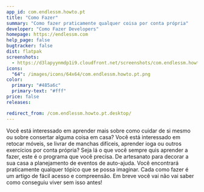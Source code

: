 ```yaml
---
app_id: com.endlessm.howto.pt
title: "Como Fazer"
summary: "Como fazer praticamente qualquer coisa por conta própria"
developer: "Como Fazer Developers"
homepage: https://endlessm.com
help_page: false
bugtracker: false
dist: flatpak
screenshots:
  - https://d3lapyynmdp1i9.cloudfront.net/screenshots/com.endlessm.howto.pt/C/com.endlessm.howto.pt-screenshot1.jpg
icons:
  "64": /images/icons/64x64/com.endlessm.howto.pt.png
color:
  primary: "#485a6c"
  primary-text: "#fff"
price: false
releases:

redirect_from: /com.endlessm.howto.pt.desktop/
---
```


<p>Você está interessado em aprender mais sobre como cuidar de si mesmo ou sobre consertar alguma coisa em casa? Você está interessado em retocar móveis, se livrar de manchas difíceis, aprender ioga ou outros exercícios por conta própria? Seja lá o que você sempre quis aprender a fazer, este é o programa que você precisa. De artesanato para decorar a sua casa a planejamento de eventos de auto-ajuda. Você encontrará praticamente qualquer tópico que se possa imaginar. Cada como fazer é um artigo de fácil acesso e compreensão. Em breve você vai não vai saber como conseguiu viver sem isso antes!</p>